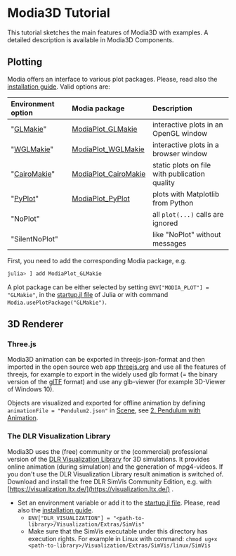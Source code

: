 # Modia3D Tutorial

This tutorial sketches the main features of Modia3D with examples. A detailed description is available in Modia3D Components.

## Plotting

Modia offers an interface to various plot packages. Please, read also the [installation guide](https://github.com/ModiaSim/Modia3D.jl/wiki/Full-Installation-Guide-for-Julia,-Modia3D,-Modia). Valid options are:

| Environment option | Modia package | Description |
|:---|:--------------|:---|
|"[GLMakie](https://github.com/JuliaPlots/GLMakie.jl)"| [ModiaPlot_GLMakie](https://github.com/ModiaSim/ModiaPlot_GLMakie.jl) | interactive plots in an OpenGL window |
|"[WGLMakie](https://github.com/JuliaPlots/WGLMakie.jl)"| [ModiaPlot_WGLMakie](https://github.com/ModiaSim/ModiaPlot_WGLMakie.jl) | interactive plots in a browser window |
|"[CairoMakie](https://github.com/JuliaPlots/CairoMakie.jl)"| [ModiaPlot_CairoMakie](https://github.com/ModiaSim/ModiaPlot_CairoMakie.jl) | static plots on file with publication quality |
|"[PyPlot](https://github.com/JuliaPy/PyPlot.jl)"| [ModiaPlot_PyPlot](https://github.com/ModiaSim/ModiaPlot_PyPlot.jl) | plots with Matplotlib from Python |
|"NoPlot"| | all `plot(...)` calls are ignored |
|"SilentNoPlot"| | like "NoPlot" without messages |

First, you need to add the corresponding Modia package, e.g.
```julia
julia> ] add ModiaPlot_GLMakie
```
A plot package can be either selected by setting `ENV["MODIA_PLOT"] = "GLMakie"`, in the [startup.jl file](https://github.com/ModiaSim/Modia3D.jl/wiki/Template-for-startup.jl) of Julia or with command `Modia.usePlotPackage("GLMakie")`.


## 3D Renderer

### Three.js

Modia3D animation can be exported in threejs-json-format and then imported in the open source web app [threejs.org](https://threejs.org/editor/) and use all the features of threejs, for example to export in the widely used glb format (= the binary version of the [glTF](https://www.khronos.org/gltf/) format) and use any glb-viewer (for example 3D-Viewer of Windows 10).

Objects are visualized and exported for offline animation by defining `animationFile = "Pendulum2.json"` in [Scene](@ref), see [2. Pendulum with Animation](@ref).

### The DLR Visualization Library

Modia3D uses the (free) community or the (commercial) professional version of the [DLR Visualization Library](https://visualization.ltx.de/) for 3D simulations. It provides online animation (during simulation) and the generation of mpg4-videos. If you don't use the DLR Visualization Library result animation is switched of.
Download and install the free DLR SimVis Community Edition, e.g. with [https://visualization.ltx.de/](https://visualization.ltx.de/) .

* Set an environment variable or add it to the [startup.jl file](https://github.com/ModiaSim/Modia3D.jl/wiki/Template-for-startup.jl). Please, read also the [installation guide](https://github.com/ModiaSim/Modia3D.jl/wiki/Full-Installation-Guide-for-Julia,-Modia3D,-Modia).
   * `ENV["DLR_VISUALIZATION"] = "<path-to-library>/Visualization/Extras/SimVis"`
   * Make sure that the SimVis executable under this directory has execution rights. For example in Linux with command: `chmod ug+x <path-to-library>/Visualization/Extras/SimVis/linux/SimVis`
